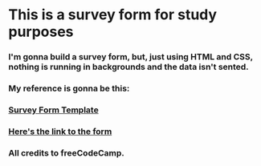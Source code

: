 # This is a survey form for study purposes

### I'm gonna build a survey form, but, just using HTML and CSS, nothing is running in backgrounds and the data isn't sented.

### My reference is gonna be this:

### [Survey Form Template](https://survey-form.freecodecamp.rocks/)

### [Here's the link to the form](https://hygor0206.github.io/surveyform/)

### All credits to freeCodeCamp.

